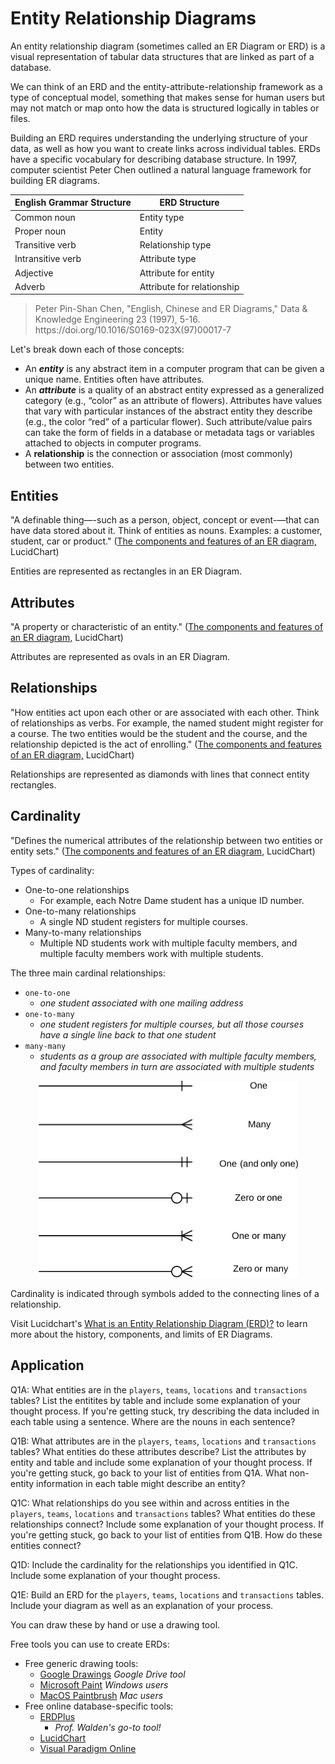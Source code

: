 # Entity Relationship Diagrams

An entity relationship diagram (sometimes called an ER Diagram or ERD) is a visual representation of tabular data structures that are linked as part of a database. 

We can think of an ERD and the entity-attribute-relationship framework as a type of conceptual model, something that makes sense for human users but may not match or map onto how the data is structured logically in tables or files.

Building an ERD requires understanding the underlying structure of your data, as well as how you want to create links across individual tables. ERDs have a specific vocabulary for describing database structure. In 1997, computer scientist Peter Chen outlined a natural language framework for building ER diagrams.

English Grammar Structure | ERD Structure
--- | ---
Common noun | Entity type
Proper noun | Entity
Transitive verb | Relationship type
Intransitive verb | Attribute type
Adjective | Attribute for entity
Adverb | Attribute for relationship

<blockquote>Peter Pin-Shan Chen, "English, Chinese and ER Diagrams," Data & Knowledge Engineering 23 (1997), 5-16. https://doi.org/10.1016/S0169-023X(97)00017-7</blockquote>

Let's break down each of those concepts:
- An ***entity*** is any abstract item in a computer program that can be given a unique name. Entities often have attributes.
- An ***attribute*** is a quality of an abstract entity expressed as a generalized category (e.g., “color” as an attribute of flowers). Attributes have values that vary with particular instances of the abstract entity they describe (e.g., the color “red” of a particular flower). Such attribute/value pairs can take the form of fields in a database or metadata tags or variables attached to objects in computer programs.
- A **relationship** is the connection or association (most commonly) between two entities.

## Entities

"A definable thing—-such as a person, object, concept or event-—that can have data stored about it. Think of entities as nouns. Examples: a customer, student, car or product." ([The components and features of an ER diagram,](https://www.lucidchart.com/pages/er-diagrams#section_3) LucidChart)

Entities are represented as rectangles in an ER Diagram.

## Attributes

"A property or characteristic of an entity." ([The components and features of an ER diagram,](https://www.lucidchart.com/pages/er-diagrams#section_3) LucidChart)

Attributes are represented as ovals in an ER Diagram.

## Relationships

"How entities act upon each other or are associated with each other. Think of relationships as verbs. For example, the named student might register for a course. The two entities would be the student and the course, and the relationship depicted is the act of enrolling." ([The components and features of an ER diagram,](https://www.lucidchart.com/pages/er-diagrams#section_3) LucidChart)

Relationships are represented as diamonds with lines that connect entity rectangles.

## Cardinality

"Defines the numerical attributes of the relationship between two entities or entity sets." ([The components and features of an ER diagram,](https://www.lucidchart.com/pages/er-diagrams#section_3) LucidChart)

Types of cardinality:

- One-to-one relationships
  * For example, each Notre Dame student has a unique ID number.
- One-to-many relationships
  * A single ND student registers for multiple courses.
- Many-to-many relationships
  * Multiple ND students work with multiple faculty members, and multiple faculty members work with multiple students.

The three main cardinal relationships:
- `one-to-one`
  * *one student associated with one mailing address*
- `one-to-many`
  * *one student registers for multiple courses, but all those courses have a single line back to that one student*
- `many-many`
  * *students as a group are associated with multiple faculty members, and faculty members in turn are associated with multiple students*

<p align="center"><img class=" size-full wp-image-55 aligncenter" src="https://github.com/kwaldenphd/databases/blob/master/screenshots/Image_30.PNG?raw=true" alt="Capture_2"  /></p>

Cardinality is indicated through symbols added to the connecting lines of a relationship.

Visit Lucidchart's [What is an Entity Relationship Diagram (ERD)?](https://www.lucidchart.com/pages/er-diagrams#top) to learn more about the history, components, and limits of ER Diagrams.

## Application

Q1A: What entities are in the `players`, `teams`, `locations` and `transactions` tables? List the entitites by table and include some explanation of your thought process. If you're getting stuck, try describing the data included in each table using a sentence. Where are the nouns in each sentence?

Q1B: What attributes are in the `players`, `teams`, `locations` and `transactions` tables? What entities do these attributes describe? List the attributes by entity and table and include some explanation of your thought process. If you're getting stuck, go back to your list of entities from Q1A. What non-entity information in each table might describe an entity?

Q1C: What relationships do you see within and across entities in the `players`, `teams`, `locations` and `transactions` tables? What entities do these relationships connect? Include some explanation of your thought process. If you're getting stuck, go back to your list of entities from Q1B. How do these entities connect?

Q1D: Include the cardinality for the relationships you identified in Q1C. Include some explanation of your thought process.

Q1E: Build an ERD for the `players`, `teams`, `locations` and `transactions` tables. Include your diagram as well as an explanation of your process.

You can draw these by hand or use a drawing tool.

Free tools you can use to create ERDs:
- Free generic drawing tools:
  - [Google Drawings](https://docs.google.com/drawings) *Google Drive tool*
  - [Microsoft Paint](https://www.microsoft.com/en-us/p/paint-3d/9nblggh5fv99) *Windows users*
  - [MacOS Paintbrush](https://paintbrush.sourceforge.io/) *Mac users*
- Free online database-specific tools:
  - [ERDPlus](https://erdplus.com/)
    * *Prof. Walden's go-to tool!*
  - [LucidChart](https://www.lucidchart.com/pages/?anonId=0.1c8414ae17e41a83751)
  - [Visual Paradigm Online](https://online.visual-paradigm.com/diagrams/solutions/free-erd-tool/)